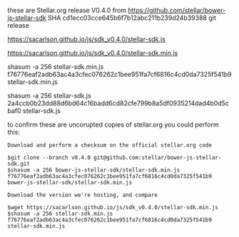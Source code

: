 these are Stellar.org release V0.4.0 from https://github.com/stellar/bower-js-stellar-sdk
SHA cd1ecc03cce645b6f7b12abc211b239d24b39388  git release

https://sacarlson.github.io/js/sdk_v0.4.0/stellar-sdk.js

<script src="https://sacarlson.github.io/js/sdk_v0.4.0/stellar-sdk.js" integrity="sha384-8HfaUw3Tp9Yffe8HXGyq3+zjOXh/ufqiIicw1slKeBr9DW+ML/oGkNNCcD1Lqs/e" crossorigin="anonymous"></script>

https://sacarlson.github.io/js/sdk_v0.4.0/stellar-sdk.min.js

<script src="https://sacarlson.github.io/js/sdk_v0.4.0/stellar-sdk.min.js" integrity="sha384-bJ4QHMD70wZKJdwVRTtrMIxjtS1jSbv+VpWK+9iECEhzwDxzeRWYBKM3MjpBxxxu" crossorigin="anonymous"></script>

shasum -a 256 stellar-sdk.min.js
f76776eaf2adb63ac4a3cfec076262c1bee951fa7cf6816c4cd0da7325f541b9  stellar-sdk.min.js

 shasum -a 256 stellar-sdk.js
2a4ccb0b23dd88d6bd64c16badd6cd82cfe799b8a5df0935214dad4b0d5cbaf0  stellar-sdk.js


to confirm these are uncorupted copies of stellar.org you could perform this:

    Download and perform a checksum on the official stellar.org code

    $git clone --branch v0.4.0 git@github.com:stellar/bower-js-stellar-sdk.git
    $shasum -a 256 bower-js-stellar-sdk/stellar-sdk.min.js
    f76776eaf2adb63ac4a3cfec076262c1bee951fa7cf6816c4cd0da7325f541b9  bower-js-stellar-sdk/stellar-sdk.min.js

    Download the version we're hosting, and compare

    $wget https://sacarlson.github.io/js/sdk_v0.4.0/stellar-sdk.min.js
    $shasum -a 256 stellar-sdk.min.js
    f76776eaf2adb63ac4a3cfec076262c1bee951fa7cf6816c4cd0da7325f541b9  stellar-sdk.min.js







